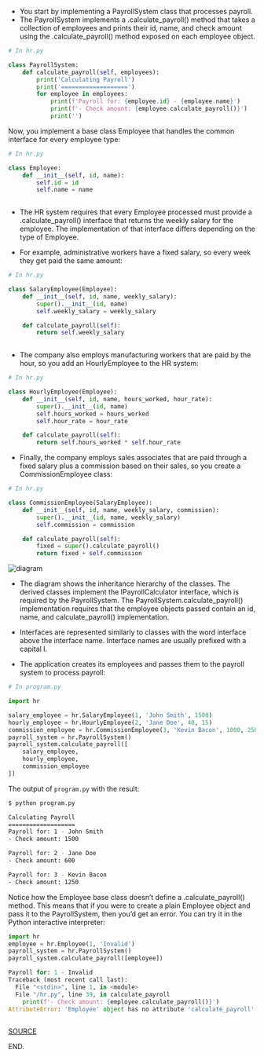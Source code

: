 - You start by implementing a PayrollSystem class that processes payroll.
- The PayrollSystem implements a .calculate_payroll() method that takes a collection of employees and prints their id, name, and check amount using the .calculate_payroll() method exposed on each employee object.


```python
# In hr.py

class PayrollSystem:
    def calculate_payroll(self, employees):
        print('Calculating Payroll')
        print('===================')
        for employee in employees:
            print(f'Payroll for: {employee.id} - {employee.name}')
            print(f'- Check amount: {employee.calculate_payroll()}')
            print('')
```

Now, you implement a base class Employee that handles the common interface for every employee type:


```python
# In hr.py

class Employee:
    def __init__(self, id, name):
        self.id = id
        self.name = name
        
```

- The HR system requires that every Employee processed must provide a .calculate_payroll() interface that returns the weekly salary for the employee. The implementation of that interface differs depending on the type of Employee.

- For example, administrative workers have a fixed salary, so every week they get paid the same amount:


```python
# In hr.py

class SalaryEmployee(Employee):
    def __init__(self, id, name, weekly_salary):
        super().__init__(id, name)
        self.weekly_salary = weekly_salary

    def calculate_payroll(self):
        return self.weekly_salary
    
```

- The company also employs manufacturing workers that are paid by the hour, so you add an HourlyEmployee to the HR system:


```python
# In hr.py

class HourlyEmployee(Employee):
    def __init__(self, id, name, hours_worked, hour_rate):
        super().__init__(id, name)
        self.hours_worked = hours_worked
        self.hour_rate = hour_rate

    def calculate_payroll(self):
        return self.hours_worked * self.hour_rate
```

- Finally, the company employs sales associates that are paid through a fixed salary plus a commission based on their sales, so you create a CommissionEmployee class:


```python
# In hr.py

class CommissionEmployee(SalaryEmployee):
    def __init__(self, id, name, weekly_salary, commission):
        super().__init__(id, name, weekly_salary)
        self.commission = commission

    def calculate_payroll(self):
        fixed = super().calculate_payroll()
        return fixed + self.commission
```

![diagram](https://user-images.githubusercontent.com/70767722/125096987-a821a380-e0a3-11eb-85b7-c352ae6916f8.png)

- The diagram shows the inheritance hierarchy of the classes. The derived classes implement the IPayrollCalculator interface, which is required by the PayrollSystem. The PayrollSystem.calculate_payroll() implementation requires that the employee objects passed contain an id, name, and calculate_payroll() implementation.

- Interfaces are represented similarly to classes with the word interface above the interface name. Interface names are usually prefixed with a capital I.

- The application creates its employees and passes them to the payroll system to process payroll:




```python
# In program.py

import hr

salary_employee = hr.SalaryEmployee(1, 'John Smith', 1500)
hourly_employee = hr.HourlyEmployee(2, 'Jane Doe', 40, 15)
commission_employee = hr.CommissionEmployee(3, 'Kevin Bacon', 1000, 250)
payroll_system = hr.PayrollSystem()
payroll_system.calculate_payroll([
    salary_employee,
    hourly_employee,
    commission_employee
])
```

The output of `program.py` with the result:

```bash 
$ python program.py

Calculating Payroll
===================
Payroll for: 1 - John Smith
- Check amount: 1500

Payroll for: 2 - Jane Doe
- Check amount: 600

Payroll for: 3 - Kevin Bacon
- Check amount: 1250
```

Notice how the Employee base class doesn’t define a .calculate_payroll() method. This means that if you were to create a plain Employee object and pass it to the PayrollSystem, then you’d get an error. You can try it in the Python interactive interpreter:

```python
import hr
employee = hr.Employee(1, 'Invalid')
payroll_system = hr.PayrollSystem()
payroll_system.calculate_payroll([employee])

Payroll for: 1 - Invalid
Traceback (most recent call last):
  File "<stdin>", line 1, in <module>
  File "/hr.py", line 39, in calculate_payroll
    print(f'- Check amount: {employee.calculate_payroll()}')
AttributeError: 'Employee' object has no attribute 'calculate_payroll'
    
```

[SOURCE](https://realpython.com/inheritance-composition-python/)

END.

